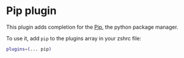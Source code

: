 # Pip plugin

This plugin adds completion for the [Pip](https://pip.pypa.io/en/latest/),
the python package manager.

To use it, add `pip` to the plugins array in your zshrc file:

```zsh
plugins=(... pip)
```
